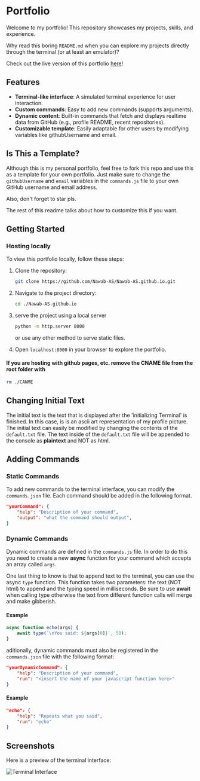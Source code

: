 # Portfolio

Welcome to my portfolio! This repository showcases my projects, skills, and experience.

Why read this boring `README.md` when you can explore my projects directly through the terminal (or at least an emulator)?

Check out the live version of this portfolio [here](https://nawab-as.github.io)!


## Features

- **Terminal-like interface**: A simulated terminal experience for user interaction.
- **Custom commands**: Easy to add new commands (supports arguments).
- **Dynamic content**: Built-in commands that fetch and displays realtime data from GitHub (e.g., profile README, recent repositories).
- **Customizable template**: Easily adaptable for other users by modifying variables like githubUsername and email.


## Is This a Template?

Although this is my personal portfolio, feel free to fork this repo and use this as a template for your own portfolio.
Just make sure to change the `githubUsername` and `email` variables in the `commands.js` file to your own GitHub username and email address.

Also, don't forget to star pls.

The rest of this readme talks about how to customize this if you want.


## Getting Started

### Hosting locally

To view this portfolio locally, follow these steps:

1. Clone the repository:
   ```bash
   git clone https://github.com/Nawab-AS/Nawab-AS.github.io.git
   ```
2. Navigate to the project directory:
   ```bash
   cd ./Nawab-AS.github.io
   ```
4. serve the project using a local server
   ```bash
   python -m http.server 8000
   ```
   or use any other method to serve static files.

6. Open `localhost:8000` in your browser to explore the portfolio.

#### If you are hosting with github pages, etc. remove the CNAME file from the root folder with
```bash
rm ./CANME
```

## Changing Initial Text

The initial text is the text that is displayed after the 'initializing Terminal' is finished. In this case, is is an ascii art representation of my profile picture.
The initial text can easily be modified by changing the contents of the ```default.txt``` file.
The text inside of the ```default.txt``` file will be appended to the console as **plaintext** and NOT as html.


## Adding Commands

### Static Commands

To add new commands to the terminal interface, you can modify the `commands.json` file. Each command should be added in the following format.

```json
"yourCommand": {
    "help": "Description of your command",
    "output": "what the command should output",
}
```

### Dynamic Commands

Dynamic commands are defined in the `commands.js` file. In order to do this you need to create a new **async** function for your command which accepts an array called `args`. 

One last thing to know is that to append text to the terminal, you can use the async `type` function. This function takes two parameters: the text (NOT html) to append and the typing speed in milliseconds. Be sure to use **await** when calling type otherwise the text from different function calls will merge and make gibberish.

#### Example

```javascript
async function echo(args) {
    await type(`\nYou said: ${args[0]}`, 50);
}
```

aditionally, dynamic commands must also be registered in the `commands.json` file with the following format:

```json
"yourDynamicCommand": {
    "help": "Description of your command",
    "run": "<insert the name of your javascript function here>"
}
```

#### Example

```json
"echo": {
    "help": "Repeats what you said",
    "run": "echo"
}
```


## Screenshots

Here is a preview of the terminal interface:

![Terminal Interface](https://hc-cdn.hel1.your-objectstorage.com/s/v3/59b023e8e20bb4e3b7aff2e20553403e2f73c78d_image.png)
